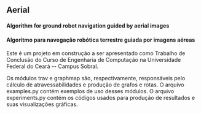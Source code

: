 
## **Aerial** ##

#### Algorithm for ground robot navigation guided by aerial images ####
#### Algoritmo para navegação robótica terrestre guiada por imagens aéreas ####

Este é um projeto em construção a ser apresentado como Trabalho de Conclusão do Curso de Engenharia de Computação na Universidade Federal do Ceará -- Campus Sobral.

Os módulos trav e graphmap são, respectivamente, responsáveis pelo cálculo de atravessabilidades e produção de grafos e rotas. O arquivo examples.py contém exemplos de uso desses módulos. O arquivo experiments.py contém os códigos usados para produção de resultados e suas visualizações gráficas.
